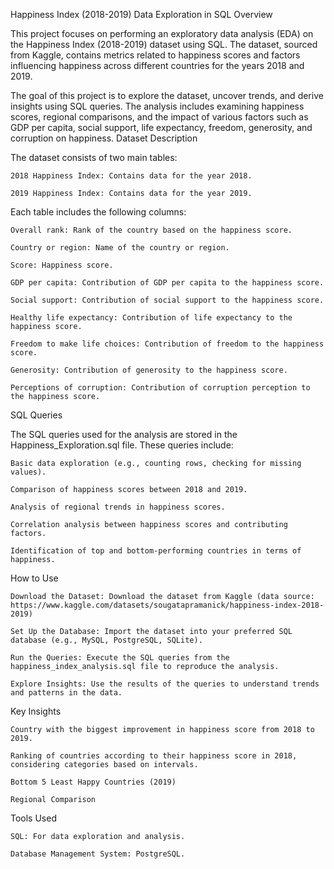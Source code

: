 Happiness Index (2018-2019) Data Exploration in SQL
Overview

This project focuses on performing an exploratory data analysis (EDA) on the Happiness Index (2018-2019) dataset using SQL. The dataset, sourced from Kaggle, contains metrics related to happiness scores and factors influencing happiness across different countries for the years 2018 and 2019.

The goal of this project is to explore the dataset, uncover trends, and derive insights using SQL queries. The analysis includes examining happiness scores, regional comparisons, and the impact of various factors such as GDP per capita, social support, life expectancy, freedom, generosity, and corruption on happiness.
Dataset Description

The dataset consists of two main tables:

    2018 Happiness Index: Contains data for the year 2018.

    2019 Happiness Index: Contains data for the year 2019.

Each table includes the following columns:

    Overall rank: Rank of the country based on the happiness score.

    Country or region: Name of the country or region.

    Score: Happiness score.

    GDP per capita: Contribution of GDP per capita to the happiness score.

    Social support: Contribution of social support to the happiness score.

    Healthy life expectancy: Contribution of life expectancy to the happiness score.

    Freedom to make life choices: Contribution of freedom to the happiness score.

    Generosity: Contribution of generosity to the happiness score.

    Perceptions of corruption: Contribution of corruption perception to the happiness score.

SQL Queries

The SQL queries used for the analysis are stored in the Happiness_Exploration.sql file. These queries include:

    Basic data exploration (e.g., counting rows, checking for missing values).

    Comparison of happiness scores between 2018 and 2019.

    Analysis of regional trends in happiness scores.

    Correlation analysis between happiness scores and contributing factors.

    Identification of top and bottom-performing countries in terms of happiness.

How to Use

    Download the Dataset: Download the dataset from Kaggle (data source: https://www.kaggle.com/datasets/sougatapramanick/happiness-index-2018-2019)

    Set Up the Database: Import the dataset into your preferred SQL database (e.g., MySQL, PostgreSQL, SQLite).

    Run the Queries: Execute the SQL queries from the happiness_index_analysis.sql file to reproduce the analysis.

    Explore Insights: Use the results of the queries to understand trends and patterns in the data.

Key Insights

    Country with the biggest improvement in happiness score from 2018 to 2019.

    Ranking of countries according to their happiness score in 2018, considering categories based on intervals.

    Bottom 5 Least Happy Countries (2019)

    Regional Comparison

Tools Used

    SQL: For data exploration and analysis.

    Database Management System: PostgreSQL.